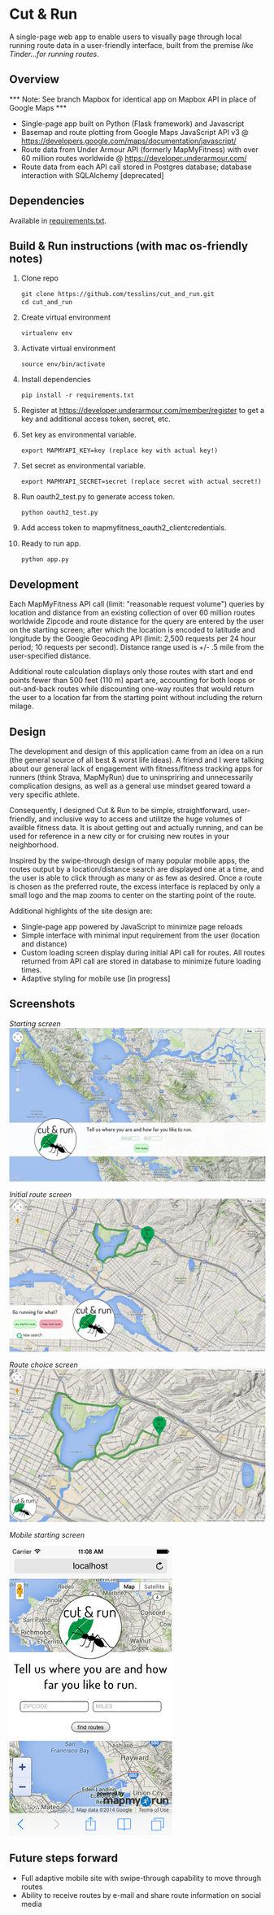 # Cut & Run

A single-page web app to enable users to visually page through local running
route data in a user-friendly interface, built from the premise *like Tinder...for running routes*. 

## Overview

*** Note: See branch Mapbox for identical app on Mapbox API in place of Google Maps ***

* Single-page app built on Python (Flask framework) and Javascript
* Basemap and route plotting from Google Maps JavaScript API v3 @ https://developers.google.com/maps/documentation/javascript/
* Route data from Under Armour API (formerly MapMyFitness) with over 60 million routes worldwide @ https://developer.underarmour.com/
* Route data from each API call stored in Postgres database; database interaction
with SQLAlchemy [deprecated] 


## Dependencies

Available in [requirements.txt](requirements.txt).

## Build & Run instructions (with mac os-friendly notes)

1.	Clone repo
	```
	git clone https://github.com/tesslins/cut_and_run.git
	cd cut_and_run
	```
2.	Create virtual environment
	```
	virtualenv env
	```
3.	Activate virtual environment
	```
	source env/bin/activate
	```
4. Install dependencies
	```
	pip install -r requirements.txt
	```
5. Register at https://developer.underarmour.com/member/register to get a key and additional access token, secret, etc.

6. Set key as environmental variable.
	```
	export MAPMYAPI_KEY=key (replace key with actual key!)
	```
7. Set secret as environmental variable.
	```
	export MAPMYAPI_SECRET=secret (replace secret with actual secret!)
	```
8. Run oauth2_test.py to generate access token.
	```
	python oauth2_test.py 
	```
9. Add access token to mapmyfitness_oauth2_clientcredentials.
10. Ready to run app.
	```
	python app.py
	```

## Development

Each MapMyFitness API call (limit: "reasonable request volume") queries by location and distance from an existing collection of over 60 million routes worldwide Zipcode and route distance for the query are entered by the user on the starting screen; after which the location is encoded to latitude and longitude by the Google Geocoding API (limit: 2,500 requests per 24 hour period; 10 requests per second). Distance range used is +/- .5 mile from the user-specified distance.

Additional route calculation displays only those routes with start and end points fewer than 500 feet (110 m) apart are, accounting for both loops or out-and-back routes while discounting one-way routes that would return the user to a location far from the starting point without including the return milage. 

## Design

The development and design of this application came from an idea on a run (the
general source of all best & worst life ideas). A friend and I were talking
about our general lack of engagement with fitness/fitness tracking apps for
runners (think Strava, MapMyRun) due to uninspriring and unnecessarily complication designs, as well as a general use mindset geared toward a very specific athlete.

Consequently, I designed Cut & Run to be simple, straightforward, user-friendly,
and inclusive way to access and utilitze the huge volumes of availble fitness
data. It is about getting out and actually running, and can be used for
reference in a new city or for cruising new routes in your neighborhood.

Inspired by the swipe-through design of many popular mobile apps, the routes
output by a location/distance search are displayed one at a time, and the user
is able to click through as many or as few as desired. Once a route is chosen
as the preferred route, the excess interface is replaced by only a small logo
and the map zooms to center on the starting point of the route.

Additional highlights of the site design are:

* Single-page app powered by JavaScript to minimize page reloads
* Simple interface with minimal input requirement from the user (location and distance)
* Custom loading screen display during initial API call for routes. All routes
returned from API call are stored in database to minimize future loading times.
* Adaptive styling for mobile use [in progress]

## Screenshots

*Starting screen*
![Starting screen](etc/starting_screen.png "Starting screen")

*Initial route screen*
![Initial route screen](etc/initial_route_screen.png "Initial route screen")

*Route choice screen*
![Route choice screen](etc/yes_to_route_screen.png "Route choice screen")

*Mobile starting screen*

<img src="etc/mobile_screen.png" width="320px" />

## Future steps forward

* Full adaptive mobile site with swipe-through capability to move through routes
* Ability to receive routes by e-mail and share route information on social media

